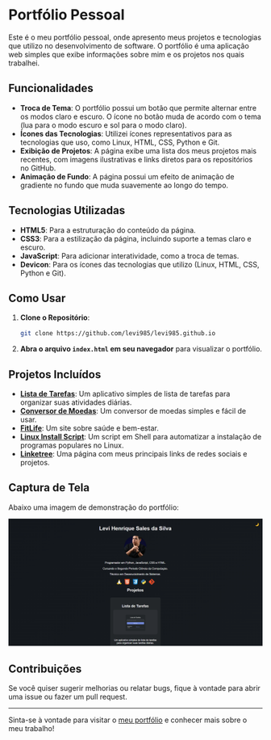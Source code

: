 # Portfólio Pessoal

Este é o meu portfólio pessoal, onde apresento meus projetos e tecnologias que utilizo no desenvolvimento de software. O portfólio é uma aplicação web simples que exibe informações sobre mim e os projetos nos quais trabalhei.

## Funcionalidades

- **Troca de Tema**: O portfólio possui um botão que permite alternar entre os modos claro e escuro. O ícone no botão muda de acordo com o tema (lua para o modo escuro e sol para o modo claro).
- **Ícones das Tecnologias**: Utilizei ícones representativos para as tecnologias que uso, como Linux, HTML, CSS, Python e Git.
- **Exibição de Projetos**: A página exibe uma lista dos meus projetos mais recentes, com imagens ilustrativas e links diretos para os repositórios no GitHub.
- **Animação de Fundo**: A página possui um efeito de animação de gradiente no fundo que muda suavemente ao longo do tempo.

## Tecnologias Utilizadas

- **HTML5**: Para a estruturação do conteúdo da página.
- **CSS3**: Para a estilização da página, incluindo suporte a temas claro e escuro.
- **JavaScript**: Para adicionar interatividade, como a troca de temas.
- **Devicon**: Para os ícones das tecnologias que utilizo (Linux, HTML, CSS, Python e Git).

## Como Usar

1. **Clone o Repositório**:
    ```bash
    git clone https://github.com/levi985/levi985.github.io
    ```

2. **Abra o arquivo `index.html` em seu navegador** para visualizar o portfólio.

## Projetos Incluídos

- **[Lista de Tarefas](https://github.com/levi985/Lista-de-tarefas-)**: Um aplicativo simples de lista de tarefas para organizar suas atividades diárias.
- **[Conversor de Moedas](https://github.com/levi985/conversor-de-moedas)**: Um conversor de moedas simples e fácil de usar.
- **[FitLife](https://levi985.github.io/Fitilife/)**: Um site sobre saúde e bem-estar.
- **[Linux Install Script](https://github.com/levi985/linux-install-script)**: Um script em Shell para automatizar a instalação de programas populares no Linux.
- **[Linketree](https://levi985.github.io/linketree/)**: Uma página com meus principais links de redes sociais e projetos.

## Captura de Tela

Abaixo uma imagem de demonstração do portfólio:

![Captura de Tela](portfólio.png)

## Contribuições

Se você quiser sugerir melhorias ou relatar bugs, fique à vontade para abrir uma issue ou fazer um pull request.

---

Sinta-se à vontade para visitar o [meu portfólio](https://levi985.github.io/) e conhecer mais sobre o meu trabalho!
